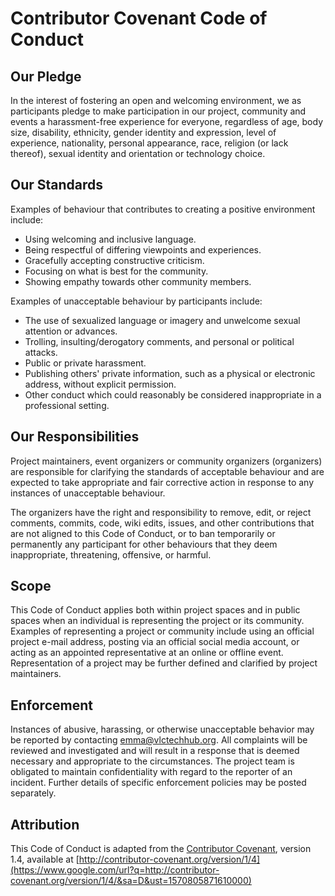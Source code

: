 # Contributor Covenant Code of Conduct

## Our Pledge

In the interest of fostering an open and welcoming environment, we as participants pledge to make participation in our project, community and events a harassment-free experience for everyone, regardless of age, body size, disability, ethnicity, gender identity and expression, level of experience, nationality, personal appearance, race, religion (or lack thereof), sexual identity and orientation or technology choice.

## Our Standards

Examples of behaviour that contributes to creating a positive environment include:

- Using welcoming and inclusive language.
- Being respectful of differing viewpoints and experiences.
- Gracefully accepting constructive criticism.
- Focusing on what is best for the community.
- Showing empathy towards other community members.

Examples of unacceptable behaviour by participants include:

- The use of sexualized language or imagery and unwelcome sexual attention or advances.
- Trolling, insulting/derogatory comments, and personal or political attacks.
- Public or private harassment.
- Publishing others' private information, such as a physical or electronic address, without explicit permission.
- Other conduct which could reasonably be considered inappropriate in a professional setting.

## Our Responsibilities

Project maintainers, event organizers or community organizers (organizers) are responsible for clarifying the standards of acceptable behaviour and are expected to take appropriate and fair corrective action in response to any instances of unacceptable behaviour.

The organizers have the right and responsibility to remove, edit, or reject comments, commits, code, wiki edits, issues, and other contributions that are not aligned to this Code of Conduct, or to ban temporarily or permanently any participant for other behaviours that they deem inappropriate, threatening, offensive, or harmful.

## Scope

This Code of Conduct applies both within project spaces and in public spaces when an individual is representing the project or its community. Examples of representing a project or community include using an official project e-mail address, posting via an official social media account, or acting as an appointed representative at an online or offline event. Representation of a project may be further defined and clarified by project maintainers.

## Enforcement

Instances of abusive, harassing, or otherwise unacceptable behavior may be reported by contacting emma@vlctechhub.org. All complaints will be reviewed and investigated and will result in a response that is deemed necessary and appropriate to the circumstances. The project team is obligated to maintain confidentiality with regard to the reporter of an incident. Further details of specific enforcement policies may be posted separately.

## Attribution

This Code of Conduct is adapted from the [Contributor Covenant](https://www.google.com/url?q=http://contributor-covenant.org&sa=D&ust=1570805871609000), version 1.4, available at [http://contributor-covenant.org/version/1/4](https://www.google.com/url?q=http://contributor-covenant.org/version/1/4/&sa=D&ust=1570805871610000)
